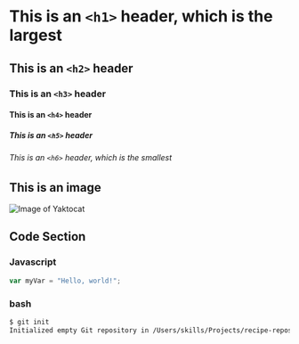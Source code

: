 # This is an `<h1>` header, which is the largest

## This is an `<h2>` header

### This is an `<h3>` header

#### This is an `<h4>` header

##### This is an `<h5>` header

###### This is an `<h6>` header, which is the smallest

## This is an image

![Image of Yaktocat](https://octodex.github.com/images/yaktocat.png)


## Code Section

### Javascript

```javascript
var myVar = "Hello, world!";
```

### bash

```bash
$ git init
Initialized empty Git repository in /Users/skills/Projects/recipe-repository/.git/
```
